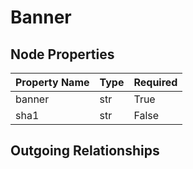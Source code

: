 
# Banner

## Node Properties

| Property Name | Type | Required |
| ------------- | ---- | -------- |
| banner | str | True |
| sha1 | str | False |


## Outgoing Relationships


